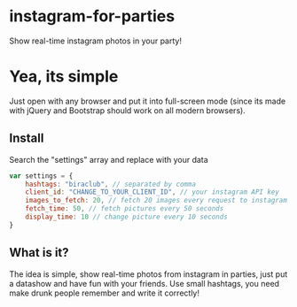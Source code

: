 instagram-for-parties
=====================

Show real-time instagram photos in your party!

# Yea, its simple

Just open with any browser and put it into full-screen mode (since its made with jQuery and Bootstrap should work on all modern browsers).

## Install

Search the "settings" array and replace with your data

```javascript
var settings = {
	hashtags: "biraclub", // separated by comma
	client_id: "CHANGE_TO_YOUR_CLIENT_ID", // your instagram API key
	images_to_fetch: 20, // fetch 20 images every request to instagram
	fetch_time: 50, // fetch pictures every 50 seconds
	display_time: 10 // change picture every 10 seconds
}
```

## What is it?

The idea is simple, show real-time photos from instagram in parties, just put a datashow and have fun with your friends.
Use small hashtags, you need make drunk people remember and write it correctly!